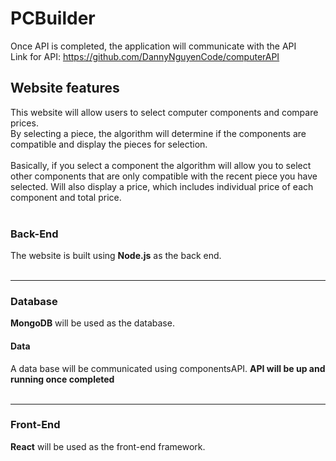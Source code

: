 # PCBuilder

Once API is completed, the application will communicate with the API <br>
Link for API: https://github.com/DannyNguyenCode/computerAPI

## Website features

This website will allow users to select computer components and compare prices. <br>
By selecting a piece, the algorithm will determine if the components are compatible and display the pieces for selection. <br><br>
Basically, if you select a component the algorithm will allow you to select other components that are only compatible with the recent piece you have selected. Will also display a price, which includes individual price of each component and total price.<br><br>

### Back-End

The website is built using **Node.js** as the back end. <br><br>

---

### Database

**MongoDB** will be used as the database. <br>

#### Data <br>

A data base will be communicated using componentsAPI. **API will be up and running once completed** <br><br>

---

### Front-End

**React** will be used as the front-end framework. <br>
